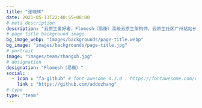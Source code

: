 ```yaml
---
title: "张晓辉"
date: 2021-05-13T22:40:55+08:00
# meta description
description: "云原生爱好者，Flomesh（易衡）高级云原生架构师，云原生社区广州站站长。主要工作涉及微服务、Docker、Kubernetes、DevOps 等。"
# page title background image
bg_image_webp: "images/backgrounds/page-title.webp"
bg_image: "images/backgrounds/page-title.jpg"
# portrait
image: "images/team/zhangxh.jpg"
# designation
designation: "Flomesh（易衡）"
social:
  - icon : "fa-github" # font-awesome 4.7.0 : https://fontawesome.com/v4.7.0/icons/
    link : "https://github.com/addozhang"  
# type
type: "team"
---
```

